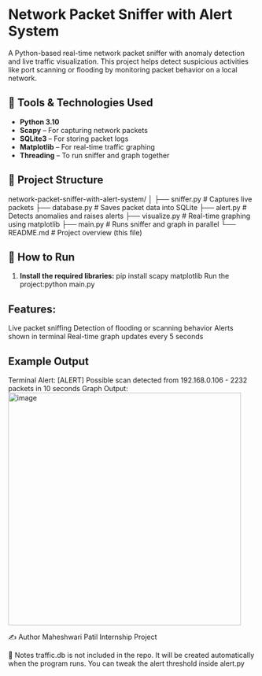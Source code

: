 
# Network Packet Sniffer with Alert System
A Python-based real-time network packet sniffer with anomaly detection and live traffic visualization. This project helps detect suspicious activities like port scanning or flooding by monitoring packet behavior on a local network.

## 🔧 Tools & Technologies Used

- **Python 3.10**
- **Scapy** – For capturing network packets
- **SQLite3** – For storing packet logs
- **Matplotlib** – For real-time traffic graphing
- **Threading** – To run sniffer and graph together

## 📂 Project Structure
network-packet-sniffer-with-alert-system/
│
├── sniffer.py # Captures live packets
├── database.py # Saves packet data into SQLite
├── alert.py # Detects anomalies and raises alerts
├── visualize.py # Real-time graphing using matplotlib
├── main.py # Runs sniffer and graph in parallel
└── README.md # Project overview (this file)

## 🧪 How to Run

1. **Install the required libraries:**
pip install scapy matplotlib
Run the project:python main.py

## Features:
Live packet sniffing
Detection of flooding or scanning behavior
Alerts shown in terminal
Real-time graph updates every 5 seconds

## Example Output
Terminal Alert:
[ALERT] Possible scan detected from 192.168.0.106 - 2232 packets in 10 seconds
Graph Output:
<img width="473" alt="image" src="https://github.com/user-attachments/assets/e537d205-7b7e-4bf2-bb46-daa86ec769d8" />

✍️ Author
Maheshwari Patil
Internship Project

📌 Notes
traffic.db is not included in the repo. It will be created automatically when the program runs.
You can tweak the alert threshold inside alert.py



